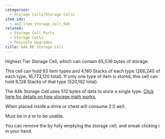 ```yaml
---
categories:
  - Storage Cells/Storage Cells
item_ids:
  - ae2:item_storage_cell_64k
related:
  - Storage Cell Parts
  - Storage Cells
  - Possible Upgrades
title: 64k ME Storage Cell
---
```


Highest Tier Storage Cell, which can contain 65,536 bytes of storage.

This cell can hold 63 item types and 4,160 Stacks of each type
(266,240 of each type, 16,773,120 total). If only one type of item
is stored, this cell can hold 8,128 Stacks of that type (520,192 total).

The 64k Storage Cell uses 512 bytes of data to store a single type. [Click
here for details on how storage math works.](../../storage-cells.md)

When placed inside a drive or chest will consume 2.0 ae/t.

Must be in a <ItemLink id="drive"/> or <ItemLink
id="chest"/> to be usable.

You can remove the <ItemLink
id="cell_component_64k"/> by fully emptying the
storage cell, and sneak clicking i in your hand.

<RecipeFor id="item_storage_cell_64k" />
